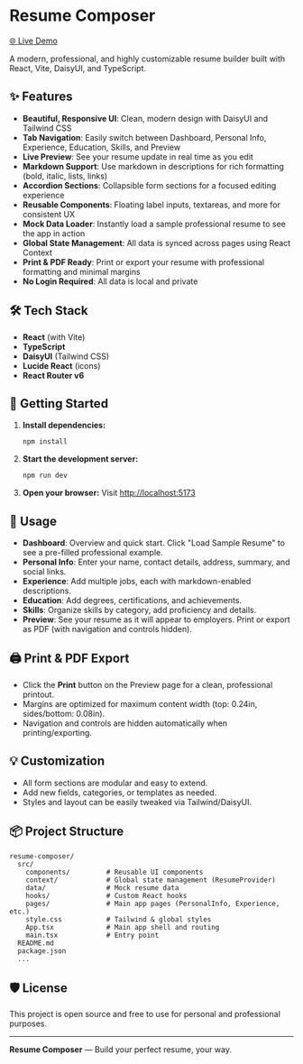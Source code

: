 # Resume Composer

[🌐 Live Demo](https://resume-composer-trial.netlify.app/)

A modern, professional, and highly customizable resume builder built with React, Vite, DaisyUI, and TypeScript.

## ✨ Features

- **Beautiful, Responsive UI**: Clean, modern design with DaisyUI and Tailwind CSS
- **Tab Navigation**: Easily switch between Dashboard, Personal Info, Experience, Education, Skills, and Preview
- **Live Preview**: See your resume update in real time as you edit
- **Markdown Support**: Use markdown in descriptions for rich formatting (bold, italic, lists, links)
- **Accordion Sections**: Collapsible form sections for a focused editing experience
- **Reusable Components**: Floating label inputs, textareas, and more for consistent UX
- **Mock Data Loader**: Instantly load a sample professional resume to see the app in action
- **Global State Management**: All data is synced across pages using React Context
- **Print & PDF Ready**: Print or export your resume with professional formatting and minimal margins
- **No Login Required**: All data is local and private

## 🛠️ Tech Stack

- **React** (with Vite)
- **TypeScript**
- **DaisyUI** (Tailwind CSS)
- **Lucide React** (icons)
- **React Router v6**

## 🚀 Getting Started

1. **Install dependencies:**
   ```bash
   npm install
   ```
2. **Start the development server:**
   ```bash
   npm run dev
   ```
3. **Open your browser:**
   Visit [http://localhost:5173](http://localhost:5173)

## 📝 Usage

- **Dashboard**: Overview and quick start. Click "Load Sample Resume" to see a pre-filled professional example.
- **Personal Info**: Enter your name, contact details, address, summary, and social links.
- **Experience**: Add multiple jobs, each with markdown-enabled descriptions.
- **Education**: Add degrees, certifications, and achievements.
- **Skills**: Organize skills by category, add proficiency and details.
- **Preview**: See your resume as it will appear to employers. Print or export as PDF (with navigation and controls hidden).

## 🖨️ Print & PDF Export
- Click the **Print** button on the Preview page for a clean, professional printout.
- Margins are optimized for maximum content width (top: 0.24in, sides/bottom: 0.08in).
- Navigation and controls are hidden automatically when printing/exporting.

## 💡 Customization
- All form sections are modular and easy to extend.
- Add new fields, categories, or templates as needed.
- Styles and layout can be easily tweaked via Tailwind/DaisyUI.

## 📦 Project Structure

```
resume-composer/
  src/
    components/         # Reusable UI components
    context/            # Global state management (ResumeProvider)
    data/               # Mock resume data
    hooks/              # Custom React hooks
    pages/              # Main app pages (PersonalInfo, Experience, etc.)
    style.css           # Tailwind & global styles
    App.tsx             # Main app shell and routing
    main.tsx            # Entry point
  README.md
  package.json
  ...
```

## 🛡️ License

This project is open source and free to use for personal and professional purposes.

---

**Resume Composer** — Build your perfect resume, your way.
